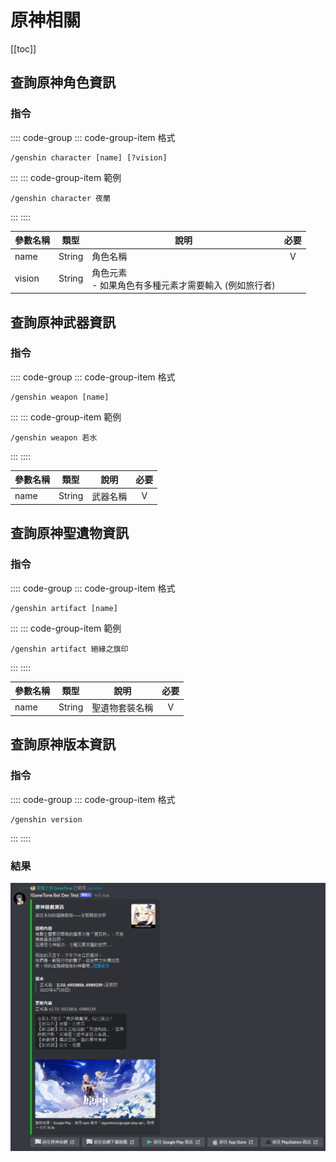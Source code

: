 # 原神相關

[[toc]]

## 查詢原神角色資訊

### 指令

:::: code-group
::: code-group-item 格式
```text:no-line-numbers
/genshin character [name] [?vision]
```
:::
::: code-group-item 範例
```text:no-line-numbers
/genshin character 夜蘭
```
:::
::::

| 參數名稱   | 類型     | 說明                               | 必要  |
|--------|--------|----------------------------------|:---:|
| name   | String | 角色名稱                             |  V  |
| vision | String | 角色元素<br>- 如果角色有多種元素才需要輸入 (例如旅行者) |     |

## 查詢原神武器資訊

### 指令

:::: code-group
::: code-group-item 格式
```text:no-line-numbers
/genshin weapon [name]
```
:::
::: code-group-item 範例
```text:no-line-numbers
/genshin weapon 若水
```
:::
::::

| 參數名稱   | 類型     | 說明   | 必要  |
|--------|--------|------|:---:|
| name   | String | 武器名稱 |  V  |

## 查詢原神聖遺物資訊

### 指令

:::: code-group
::: code-group-item 格式
```text:no-line-numbers
/genshin artifact [name]
```
:::
::: code-group-item 範例
```text:no-line-numbers
/genshin artifact 絕緣之旗印
```
:::
::::

| 參數名稱 | 類型     | 說明      | 必要  |
|------|--------|---------|:---:|
| name | String | 聖遺物套裝名稱 |  V  |

## 查詢原神版本資訊

### 指令

:::: code-group
::: code-group-item 格式
```text:no-line-numbers
/genshin version
```
:::
::::

### 結果

![](../.vuepress/public/game/genshin/version.png)
